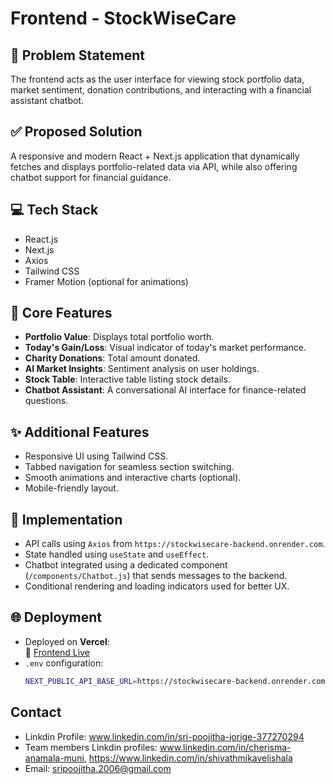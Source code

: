 # Frontend - StockWiseCare

## 🧠 Problem Statement
The frontend acts as the user interface for viewing stock portfolio data, market sentiment, donation contributions, and interacting with a financial assistant chatbot.

## ✅ Proposed Solution
A responsive and modern React + Next.js application that dynamically fetches and displays portfolio-related data via API, while also offering chatbot support for financial guidance.

## 💻 Tech Stack
- React.js
- Next.js
- Axios
- Tailwind CSS
- Framer Motion (optional for animations)

## 🚀 Core Features
- **Portfolio Value**: Displays total portfolio worth.
- **Today's Gain/Loss**: Visual indicator of today's market performance.
- **Charity Donations**: Total amount donated.
- **AI Market Insights**: Sentiment analysis on user holdings.
- **Stock Table**: Interactive table listing stock details.
- **Chatbot Assistant**: A conversational AI interface for finance-related questions.

## ✨ Additional Features
- Responsive UI using Tailwind CSS.
- Tabbed navigation for seamless section switching.
- Smooth animations and interactive charts (optional).
- Mobile-friendly layout.

## 🔧 Implementation
- API calls using `Axios` from `https://stockwisecare-backend.onrender.com`.
- State handled using `useState` and `useEffect`.
- Chatbot integrated using a dedicated component (`/components/Chatbot.js`) that sends messages to the backend.
- Conditional rendering and loading indicators used for better UX.

## 🌐 Deployment
- Deployed on **Vercel**:  
  🔗 [Frontend Live](https://stock-wise-care-frontend-jpmwhuao4-sripoojitha31s-projects.vercel.app)
- `.env` configuration:
  ```bash
  NEXT_PUBLIC_API_BASE_URL=https://stockwisecare-backend.onrender.com

## Contact
- Linkdin Profile: www.linkedin.com/in/sri-poojitha-jorige-377270294
- Team members Linkdin profiles: www.linkedin.com/in/cherisma-anamala-muni, https://www.linkedin.com/in/shivathmikavelishala
- Email: sripoojitha.2006@gmail.com
